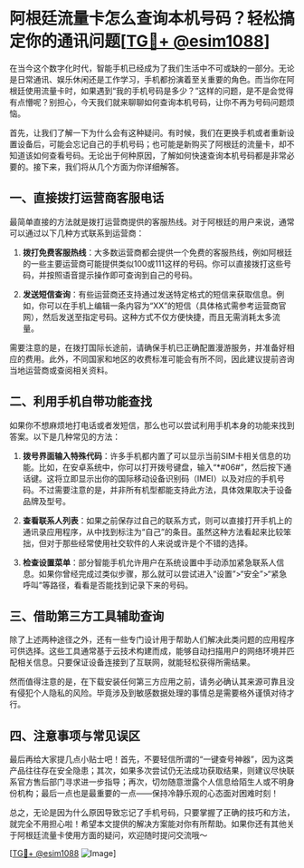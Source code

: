 # 阿根廷流量卡怎么查询本机号码？轻松搞定你的通讯问题[[TG💪+ @esim1088](https://t.me/s/esim1088)]

在当今这个数字化时代，智能手机已经成为了我们生活中不可或缺的一部分。无论是日常通讯、娱乐休闲还是工作学习，手机都扮演着至关重要的角色。而当你在阿根廷使用流量卡时，如果遇到“我的手机号码是多少？”这样的问题，是不是会觉得有点懵呢？别担心，今天我们就来聊聊如何查询本机号码，让你不再为号码问题烦恼。

首先，让我们了解一下为什么会有这种疑问。有时候，我们在更换手机或者重新设置设备后，可能会忘记自己的手机号码；也可能是新购买了阿根廷的流量卡，却不知道该如何查看号码。无论出于何种原因，了解如何快速查询本机号码都是非常必要的。接下来，我们将从几个方面为你详细解答。

## 一、直接拨打运营商客服电话

最简单直接的方法就是拨打运营商提供的客服热线。对于阿根廷的用户来说，通常可以通过以下几种方式联系到运营商：

1. **拨打免费客服热线**：大多数运营商都会提供一个免费的客服热线，例如阿根廷的一些主要运营商可能提供类似100或111这样的号码。你可以直接拨打这些号码，并按照语音提示操作即可查询到自己的号码。

2. **发送短信查询**：有些运营商还支持通过发送特定格式的短信来获取信息。例如，你可以在手机上编辑一条内容为“XX”的短信（具体格式需参考运营商官网），然后发送至指定号码。这种方式不仅方便快捷，而且无需消耗太多流量。

需要注意的是，在拨打国际长途前，请确保手机已正确配置漫游服务，并准备好相应的费用。此外，不同国家和地区的收费标准可能会有所不同，因此建议提前咨询当地运营商或查阅相关资料。

## 二、利用手机自带功能查找

如果你不想麻烦地打电话或者发短信，那么也可以尝试利用手机本身的功能来找到答案。以下是几种常见的方法：

1. **拨号界面输入特殊代码**：许多手机都内置了可以显示当前SIM卡相关信息的功能。比如，在安卓系统中，你可以打开拨号键盘，输入“*#06#”，然后按下通话键。这将立即显示出你的国际移动设备识别码（IMEI）以及对应的手机号码。不过需要注意的是，并非所有机型都能支持此方法，具体效果取决于设备品牌及型号。

2. **查看联系人列表**：如果之前保存过自己的联系方式，则可以直接打开手机上的通讯录应用程序，从中找到标注为“自己”的条目。虽然这种方法看起来比较笨拙，但对于那些经常使用社交软件的人来说或许是个不错的选择。

3. **检查设置菜单**：部分智能手机允许用户在系统设置中手动添加紧急联系人信息。如果你曾经完成过类似步骤，那么就可以尝试进入“设置”>“安全”>“紧急呼叫”等路径，看看是否能找到记录下来的号码。

## 三、借助第三方工具辅助查询

除了上述两种途径之外，还有一些专门设计用于帮助人们解决此类问题的应用程序可供选择。这些工具通常基于云技术构建而成，能够自动扫描用户的网络环境并匹配相关信息。只要保证设备连接到了互联网，就能轻松获得所需结果。

然而值得注意的是，在下载安装任何第三方应用之前，请务必确认其来源可靠且没有侵犯个人隐私的风险。毕竟涉及到敏感数据处理的事情总是需要格外谨慎对待才行。

## 四、注意事项与常见误区

最后再给大家提几点小贴士吧！首先，不要轻信所谓的“一键查号神器”，因为这类产品往往存在安全隐患；其次，如果多次尝试仍无法成功获取结果，则建议尽快联系官方售后部门寻求进一步指导；再次，切勿随意泄露个人信息给陌生人或不明身份机构；最后一点也是最重要的一点——保持冷静乐观的心态面对困难时刻！

总之，无论是因为什么原因导致忘记了手机号码，只要掌握了正确的技巧和方法，就完全不用担心啦！希望本文提供的解决方案能对你有所帮助。如果你还有其他关于阿根廷流量卡使用方面的疑问，欢迎随时提问交流哦～

[[TG💪+ @esim1088](https://t.me/s/esim1088) ![Image](https://i.postimg.cc/4NQfJmqS/Snipaste-2025-05-13-00-14-12.png)]